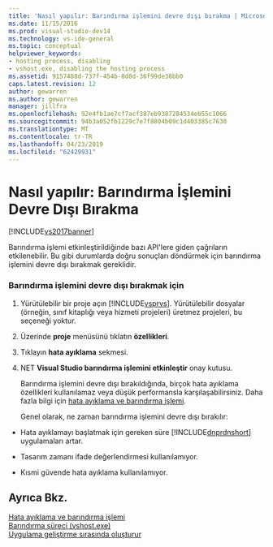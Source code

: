 ```yaml
---
title: 'Nasıl yapılır: Barındırma işlemini devre dışı bırakma | Microsoft Docs'
ms.date: 11/15/2016
ms.prod: visual-studio-dev14
ms.technology: vs-ide-general
ms.topic: conceptual
helpviewer_keywords:
- hosting process, disabling
- vshost.exe, disabling the hosting process
ms.assetid: 9157488d-737f-454b-8d8d-36f99de38bb0
caps.latest.revision: 12
author: gewarren
ms.author: gewarren
manager: jillfra
ms.openlocfilehash: 92e4fb1ae7cf7acf387eb9387284534eb55c1066
ms.sourcegitcommit: 94b3a052fb1229c7e7f8804b09c1d403385c7630
ms.translationtype: MT
ms.contentlocale: tr-TR
ms.lasthandoff: 04/23/2019
ms.locfileid: "62429931"
---
```

# <a name="how-to-disable-the-hosting-process"></a>Nasıl yapılır: Barındırma İşlemini Devre Dışı Bırakma
[!INCLUDE[vs2017banner](../includes/vs2017banner.md)]

Barındırma işlemi etkinleştirildiğinde bazı API'lere giden çağrıların etkilenebilir. Bu gibi durumlarda doğru sonuçları döndürmek için barındırma işlemini devre dışı bırakmak gereklidir.  
  
### <a name="to-disable-the-hosting-process"></a>Barındırma işlemini devre dışı bırakmak için  
  
1. Yürütülebilir bir proje açın [!INCLUDE[vsprvs](../includes/vsprvs-md.md)]. Yürütülebilir dosyalar (örneğin, sınıf kitaplığı veya hizmeti projeleri) üretmez projeleri, bu seçeneği yoktur.  
  
2. Üzerinde **proje** menüsünü tıklatın **özellikleri**.  
  
3. Tıklayın **hata ayıklama** sekmesi.  
  
4. NET **Visual Studio barındırma işlemini etkinleştir** onay kutusu.  
  
   Barındırma işlemini devre dışı bırakıldığında, birçok hata ayıklama özellikleri kullanılamaz veya düşük performansla karşılaşabilirsiniz. Daha fazla bilgi için [hata ayıklama ve barındırma işlemi](../debugger/debugging-and-the-hosting-process.md).  
  
   Genel olarak, ne zaman barındırma işlemini devre dışı bırakılır:  
  
- Hata ayıklamayı başlatmak için gereken süre [!INCLUDE[dnprdnshort](../includes/dnprdnshort-md.md)] uygulamaları artar.  
  
- Tasarım zamanı ifade değerlendirmesi kullanılamıyor.  
  
- Kısmi güvende hata ayıklama kullanılamıyor.  
  
## <a name="see-also"></a>Ayrıca Bkz.  
 [Hata ayıklama ve barındırma işlemi](../debugger/debugging-and-the-hosting-process.md)   
 [Barındırma süreci (vshost.exe)](../ide/hosting-process-vshost-exe.md)   
 [Uygulama geliştirme sırasında oluşturur](http://msdn.microsoft.com/c9497d62-3b7b-4449-88e8-cf27acc9efe6)
